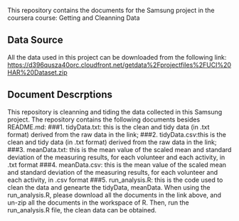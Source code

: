 This repository contains the documents for the Samsung project in the coursera course: Getting and Cleanning Data

## Data Source
All the data used in this project can be downloaded from the following link:
https://d396qusza40orc.cloudfront.net/getdata%2Fprojectfiles%2FUCI%20HAR%20Dataset.zip

## Document Descrptions
This repository is cleanning and tiding the data collected in this Samsung project.
The repository contains the following documents besides README.md:
###1. tidyData.txt: this is the clean and tidy data (in .txt format) derived from the raw data in the link;
###2. tidyData.csv:this is the clean and tidy data (in .txt format) derived from the raw data in the link;
###3. meanData.txt: this is the mean value of the scaled mean and standard deviation of the measuring results, for each volunteer and each activity, in .txt format
###4. meanData.csv: this is the mean value of the scaled mean and standard deviation of the measuring results, for each volunteer and each activity, in .csv format
###5. run_analysis.R: this is the code used to clean the data and genearte the tidyData, meanData.
When using the run_analysis.R, please download all the documents in the link above, and un-zip all the documents in the workspace of R.
Then, run the run_analysis.R file, the clean data can be obtained.
